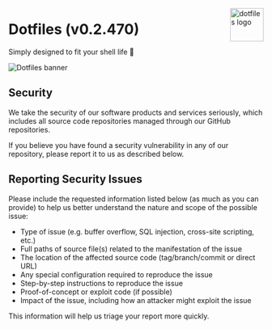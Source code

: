 <!-- markdownlint-disable MD033 MD041 MD043 -->

<img
  src="https://kura.pro/dotfiles/v2/images/logos/dotfiles.svg"
  alt="dotfiles logo"
  width="66"
  align="right"
/>

<!-- markdownlint-enable MD033 MD041 -->

# Dotfiles (v0.2.470)

Simply designed to fit your shell life 🐚

![Dotfiles banner][banner]

## Security

We take the security of our software products and services seriously,
which includes all source code repositories managed through our GitHub
repositories.

If you believe you have found a security vulnerability in any of our
repository, please report it to us as described below.

## Reporting Security Issues

Please include the requested information listed below (as much as you
can provide) to help us better understand the nature and scope of the
possible issue:

* Type of issue (e.g. buffer overflow, SQL injection, cross-site scripting,
  etc.)
* Full paths of source file(s) related to the manifestation of the issue
* The location of the affected source code (tag/branch/commit or direct URL)
* Any special configuration required to reproduce the issue
* Step-by-step instructions to reproduce the issue
* Proof-of-concept or exploit code (if possible)
* Impact of the issue, including how an attacker might exploit the issue

This information will help us triage your report more quickly.

[banner]: https://kura.pro/dotfiles/v2/images/titles/title-dotfiles.svg
